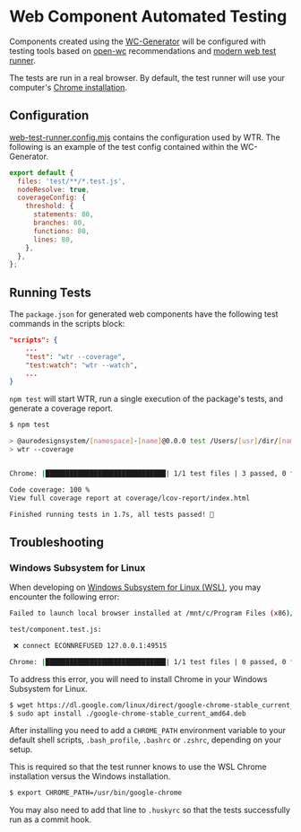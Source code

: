 # Web Component Automated Testing

Components created using the [WC-Generator](https://auro.alaskaair.com/generator) will be configured with testing tools based on [open-wc](https://open-wc.org/docs/testing/testing-package/) recommendations and [modern web test runner](https://modern-web.dev/docs/test-runner/overview/).

The tests are run in a real browser. By default, the test runner will use your computer's [Chrome installation](https://modern-web.dev/guides/test-runner/browsers/).

## Configuration

[web-test-runner.config.mjs](https://modern-web.dev/docs/test-runner/cli-and-configuration/) contains the configuration used by WTR. The following is an example of the test config contained within the WC-Generator.

```js
export default {
  files: 'test/**/*.test.js',
  nodeResolve: true,
  coverageConfig: {
    threshold: {
      statements: 80,
      branches: 80,
      functions: 80,
      lines: 80,
    },
  },
};
```

## Running Tests

The `package.json` for generated web components have the following test commands in the scripts block:

```json
"scripts": {
    ...
    "test": "wtr --coverage",
    "test:watch": "wtr --watch",
    ...
}
```

`npm test` will start WTR, run a single execution of the package's tests, and generate a coverage report.

```sh
$ npm test

> @aurodesignsystem/[namespace]-[name]@0.0.0 test /Users/[usr]/dir/[namespace]-test
> wtr --coverage


Chrome: |██████████████████████████████| 1/1 test files | 3 passed, 0 failed

Code coverage: 100 %
View full coverage report at coverage/lcov-report/index.html

Finished running tests in 1.7s, all tests passed! 🎉
```

## Troubleshooting

### Windows Subsystem for Linux

When developing on [Windows Subsystem for Linux (WSL)](https://docs.microsoft.com/en-us/windows/wsl/about), you may encounter the following error:

```sh
Failed to launch local browser installed at /mnt/c/Program Files (x86)/Google/Chrome/Application/chrome.exe. This could be because of a mismatch between the version of puppeteer and Chrome or Chromium. Try updating either of them, or adjust the executablePath option to point to another browser installation. Use the --puppeteer flag to run tests with bundled compatible version of Chromium.

test/component.test.js:

 ❌ connect ECONNREFUSED 127.0.0.1:49515

Chrome: |██████████████████████████████| 1/1 test files | 0 passed, 0 failed
```

To address this error, you will need to install Chrome in your Windows Subsystem for Linux.

```sh
$ wget https://dl.google.com/linux/direct/google-chrome-stable_current_amd64.deb
$ sudo apt install ./google-chrome-stable_current_amd64.deb
```

After installing you need to add a `CHROME_PATH` environment variable to your default shell scripts, `.bash_profile`, `.bashrc` or `.zshrc`, depending on your setup.

This is required so that the test runner knows to use the WSL Chrome installation versus the Windows installation.

```sh
$ export CHROME_PATH=/usr/bin/google-chrome
```

You may also need to add that line to `.huskyrc` so that the tests successfully run as a commit hook.
